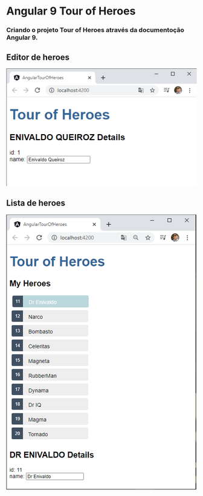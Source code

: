 # Angular 9 Tour of Heroes
### Criando o projeto Tour of Heroes através da documentoção Angular 9.

## Editor de heroes

![](https://github.com/enivaldoqueiroz/Angular9-Tour-of-Heroes/blob/main/src/imagens/001_IMG.png)

## Lista de heroes

![](https://github.com/enivaldoqueiroz/Angular9-Tour-of-Heroes/blob/main/src/imagens/002_IMG.png)
